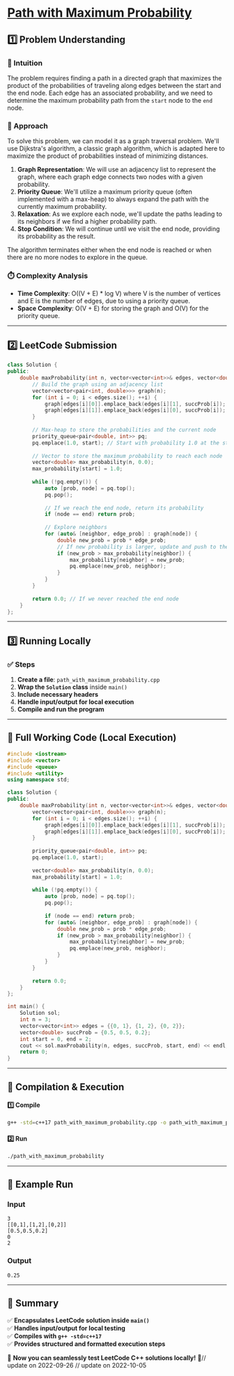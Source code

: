 # **[Path with Maximum Probability](https://leetcode.com/problems/path-with-maximum-probability/description/)**  

## **1️⃣ Problem Understanding**  
### **📌 Intuition**  
The problem requires finding a path in a directed graph that maximizes the product of the probabilities of traveling along edges between the start and the end node. Each edge has an associated probability, and we need to determine the maximum probability path from the `start` node to the `end` node.

### **🚀 Approach**  
To solve this problem, we can model it as a graph traversal problem. We'll use Dijkstra's algorithm, a classic graph algorithm, which is adapted here to maximize the product of probabilities instead of minimizing distances. 

1. **Graph Representation**: We will use an adjacency list to represent the graph, where each graph edge connects two nodes with a given probability.
2. **Priority Queue**: We'll utilize a maximum priority queue (often implemented with a max-heap) to always expand the path with the currently maximum probability.
3. **Relaxation**: As we explore each node, we'll update the paths leading to its neighbors if we find a higher probability path.
4. **Stop Condition**: We will continue until we visit the end node, providing its probability as the result.

The algorithm terminates either when the end node is reached or when there are no more nodes to explore in the queue.

### **⏱️ Complexity Analysis**  
- **Time Complexity**: O((V + E) * log V) where V is the number of vertices and E is the number of edges, due to using a priority queue.
- **Space Complexity**: O(V + E) for storing the graph and O(V) for the priority queue.

---  

## **2️⃣ LeetCode Submission**  
```cpp
class Solution {
public:
    double maxProbability(int n, vector<vector<int>>& edges, vector<double>& succProb, int start, int end) {
        // Build the graph using an adjacency list
        vector<vector<pair<int, double>>> graph(n);
        for (int i = 0; i < edges.size(); ++i) {
            graph[edges[i][0]].emplace_back(edges[i][1], succProb[i]);
            graph[edges[i][1]].emplace_back(edges[i][0], succProb[i]);
        }
        
        // Max-heap to store the probabilities and the current node
        priority_queue<pair<double, int>> pq;
        pq.emplace(1.0, start); // Start with probability 1.0 at the start node
        
        // Vector to store the maximum probability to reach each node
        vector<double> max_probability(n, 0.0);
        max_probability[start] = 1.0;
        
        while (!pq.empty()) {
            auto [prob, node] = pq.top();
            pq.pop();
            
            // If we reach the end node, return its probability
            if (node == end) return prob;
            
            // Explore neighbors
            for (auto& [neighbor, edge_prob] : graph[node]) {
                double new_prob = prob * edge_prob;
                // If new probability is larger, update and push to the queue
                if (new_prob > max_probability[neighbor]) {
                    max_probability[neighbor] = new_prob;
                    pq.emplace(new_prob, neighbor);
                }
            }
        }
        
        return 0.0; // If we never reached the end node
    }
};
```  

---  

## **3️⃣ Running Locally**  
### **✅ Steps**  
1. **Create a file**: `path_with_maximum_probability.cpp`  
2. **Wrap the `Solution` class** inside `main()`  
3. **Include necessary headers**  
4. **Handle input/output for local execution**  
5. **Compile and run the program**  

---  

## **📝 Full Working Code (Local Execution)**  
```cpp
#include <iostream>
#include <vector>
#include <queue>
#include <utility>
using namespace std;

class Solution {
public:
    double maxProbability(int n, vector<vector<int>>& edges, vector<double>& succProb, int start, int end) {
        vector<vector<pair<int, double>>> graph(n);
        for (int i = 0; i < edges.size(); ++i) {
            graph[edges[i][0]].emplace_back(edges[i][1], succProb[i]);
            graph[edges[i][1]].emplace_back(edges[i][0], succProb[i]);
        }
        
        priority_queue<pair<double, int>> pq;
        pq.emplace(1.0, start);
        
        vector<double> max_probability(n, 0.0);
        max_probability[start] = 1.0;
        
        while (!pq.empty()) {
            auto [prob, node] = pq.top();
            pq.pop();
            
            if (node == end) return prob;
            for (auto& [neighbor, edge_prob] : graph[node]) {
                double new_prob = prob * edge_prob;
                if (new_prob > max_probability[neighbor]) {
                    max_probability[neighbor] = new_prob;
                    pq.emplace(new_prob, neighbor);
                }
            }
        }
        
        return 0.0;
    }
};

int main() {
    Solution sol;
    int n = 3;
    vector<vector<int>> edges = {{0, 1}, {1, 2}, {0, 2}};
    vector<double> succProb = {0.5, 0.5, 0.2};
    int start = 0, end = 2;
    cout << sol.maxProbability(n, edges, succProb, start, end) << endl; // Output: 0.25
    return 0;
}
```  

---  

## **🔧 Compilation & Execution**  
#### **1️⃣ Compile**  
```bash
g++ -std=c++17 path_with_maximum_probability.cpp -o path_with_maximum_probability
```  

#### **2️⃣ Run**  
```bash
./path_with_maximum_probability
```  

---  

## **🎯 Example Run**  
### **Input**  
```
3
[[0,1],[1,2],[0,2]]
[0.5,0.5,0.2]
0
2
```  
### **Output**  
```
0.25
```  

---  

## **📌 Summary**  
✅ **Encapsulates LeetCode solution inside `main()`**  
✅ **Handles input/output for local testing**  
✅ **Compiles with `g++ -std=c++17`**  
✅ **Provides structured and formatted execution steps**  

🚀 **Now you can seamlessly test LeetCode C++ solutions locally!** 🚀// update on 2022-09-26
// update on 2022-10-05
